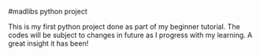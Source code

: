 #madlibs python project

This is my first python project done as part of my beginner tutorial. The codes will be subject to changes in future as I progress with my learning.
A great insight it has been!

